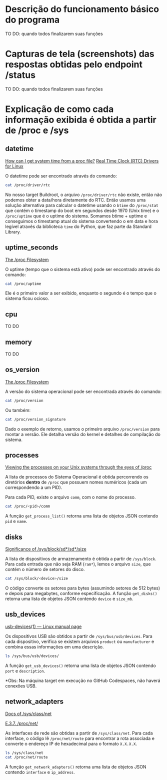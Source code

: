 # Descrição do funcionamento básico do programa

TO DO: quando todos finalizarem suas funções

# Capturas de tela (screenshots) das respostas obtidas pelo endpoint /status

TO DO: quando todos finalizarem suas funções

# Explicação de como cada informação exibida é obtida a partir de /proc e /sys

## datetime

[How can I get system time from a proc file?](https://stackoverflow.com/questions/5242296/how-can-i-get-system-time-from-a-proc-file)
[Real Time Clock (RTC) Drivers for Linux](https://docs.kernel.org/admin-guide/rtc.html)

O datetime pode ser encontrado através do comando:

```bash
cat /proc/driver/rtc
```

No nosso target Buildroot, o arquivo `/proc/driver/rtc` não existe, então não podemos obter a data/hora diretamente do RTC.
Então usamos uma solução alternativa para calcular o datetime usando o `btime` do `/proc/stat` que contém o timestamp do boot em segundos desde 1970 (Unix time) e o `/proc/uptime` que é o uptime do sistema. Somamos btime + uptime e conseguimos o timestamp atual do sistema convertendo o em data e hora legível através da biblioteca `time` do Python, que faz parte da Standard Library.


## uptime_seconds

[The /proc Filesystem](https://docs.kernel.org/filesystems/proc.html)

O uptime (tempo que o sistema está ativo) pode ser encontrado através do comando:

```bash
cat /proc/uptime
```

Ele é o primeiro valor a ser exibido, enquanto o segundo é o tempo que o sistema ficou ocioso.

## cpu

TO DO

## memory

TO DO

## os_version

[The /proc Filesystem](https://docs.kernel.org/filesystems/proc.html)

A versão do sistema operacional pode ser encontrada através do comando:

```bash
cat /proc/version
```

Ou também:

```bash
cat /proc/version_signature
```

Dado o exemplo de retorno, usamos o primeiro arquivo ```/proc/version``` para montar a versão.
Ele detalha versão do kernel e detalhes de compilação do sistema.

## processes

[Viewing the processes on your Unix systems through the eyes of /proc](https://www.networkworld.com/article/930606/unix-viewing-your-processes-through-the-eyes-of-proc.html)

A lista de processos do Sistema Operacional é obtida percorrendo os diretórios **dentro** de `/proc` que possuem nomes numéricos (cada um correspondendo a um PID).

Para cada PID, existe o arquivo `comm`, com o nome do processo.

```bash
cat /proc/<pid>/comm
```

A função `get_process_list()` retorna uma lista de objetos JSON contendo `pid` e `name`.

## disks

[Significance of /sys/block/sd*/sd*/size](https://unix.stackexchange.com/questions/502682/significance-of-sys-block-sd-sd-size)

A lista de dispositivos de armazenamento é obtida a partir de `/sys/block`. Para cada entrada que não seja RAM (`ram*`), lemos o arquivo `size`, que contém o número de setores do disco.

```bash
cat /sys/block/<device>/size
```

O código converte os setores para bytes (assumindo setores de 512 bytes) e depois para megabytes, conforme especificação. A função `get_disks()` retorna uma lista de objetos JSON contendo `device` e `size_mb`.

## usb_devices

[usb-devices(1) — Linux manual page](https://man7.org/linux/man-pages/man1/usb-devices.1.html)

Os dispositivos USB são obtidos a partir de `/sys/bus/usb/devices`. Para cada dispositivo, verifica se existem arquivos `product` ou `manufacturer` e combina essas informações em uma descrição.

```bash
ls /sys/bus/usb/devices/
```

A função `get_usb_devices()` retorna uma lista de objetos JSON contendo `port` e `description`.

*Obs: Na máquina target em execução no GitHub Codespaces, não haverá conexões USB.

## network_adapters

[Docs of /sys/class/net](https://www.kernel.org/doc/Documentation/ABI/testing/sysfs-class-net)

[E.3.7. /proc/net/](https://docs.redhat.com/en/documentation/red_hat_enterprise_linux/6/html/deployment_guide/s2-proc-dir-net)

As interfaces de rede são obtidas a partir de `/sys/class/net`. Para cada interface, o código lê `/proc/net/route` para encontrar a rota associada e converte o endereço IP de hexadecimal para o formato `X.X.X.X`.

```bash
ls /sys/class/net
cat /proc/net/route
```

A função `get_network_adapters()` retorna uma lista de objetos JSON contendo `interface` e `ip_address`.